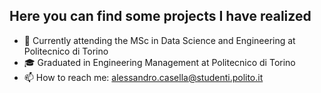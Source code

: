 ## Here you can find some projects I have realized

  * 🔭 Currently attending the MSc in Data Science and Engineering at Politecnico di Torino 
  * 🎓 Graduated in Engineering Management at Politecnico di Torino
  * 📫 How to reach me: alessandro.casella@studenti.polito.it

